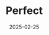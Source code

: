 ---  
layout: startup_page  
title: "Perfect"  
id: "goperfect.com"  
permalink: "/perfectgoperfect.com02252025/"  
website: "https://www.goperfect.com/"  
funding_round: "Seed"  
funding_amount: "$23M"  
investors: "Hanaco Ventures, Joule Ventures, Young Sohn"  
about: "Perfect is an agentic AI platform for recruitment that automates the entire recruitment process, including candidate sourcing and interview scheduling. By automating the process, it saves recruiters up to 25 hours per week and improves candidate-to-company matches, enabling recruiters to focus on relationship management and making smarter hiring decisions."  
markets: "AI, Recruitment"  
hq: "Tel Aviv, Israel"  
founded_year: "2021"  
linkedin: "https://www.linkedin.com/company/perfect-corp"  
twitter: "https://twitter.com/youcamapps"  
instagram: ""  
facebook: "https://www.facebook.com/youcamapps/"  
crunchbase: "https://www.crunchbase.com/organization/perfect-f8b5"  
pitchbook: "https://pitchbook.com/profiles/company/113640-85"  

date_display: "25-Feb-2025"  
date: "2025-02-25"

# SEO Optimization  
meta_title: "Perfect - Seed Funding ($23M)"  
meta_description: "Perfect, Perfect is an agentic AI platform for recruitment that automates the entire recruitment process, including candidate sourcing and interview scheduling..."  
meta_keywords: "Perfect, AI, Recruitment, Seed funding"  
canonical_url: "https://startup.projectstartups.com/perfectgoperfect.com02252025/"  
---